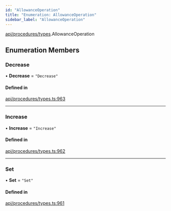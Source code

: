 ```yaml
---
id: "AllowanceOperation"
title: "Enumeration: AllowanceOperation"
sidebar_label: "AllowanceOperation"
---
```


[api/procedures/types](../../../../../modules/API/Procedures/Types/Types.md).AllowanceOperation

## Enumeration Members

### Decrease

• **Decrease** = ``"Decrease"``

#### Defined in

[api/procedures/types.ts:963](https://github.com/PolymeshAssociation/polymesh-sdk/blob/372a67e5d/src/api/procedures/types.ts#L963)

___

### Increase

• **Increase** = ``"Increase"``

#### Defined in

[api/procedures/types.ts:962](https://github.com/PolymeshAssociation/polymesh-sdk/blob/372a67e5d/src/api/procedures/types.ts#L962)

___

### Set

• **Set** = ``"Set"``

#### Defined in

[api/procedures/types.ts:961](https://github.com/PolymeshAssociation/polymesh-sdk/blob/372a67e5d/src/api/procedures/types.ts#L961)
